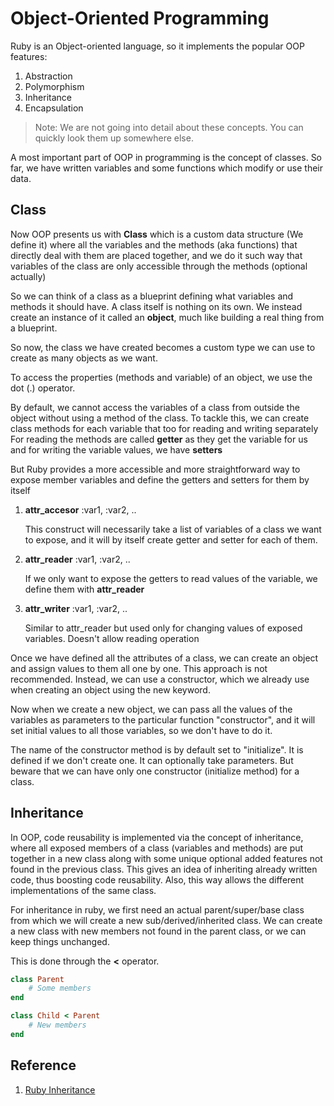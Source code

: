 # Object-Oriented Programming

Ruby is an Object-oriented language, so it implements the popular OOP features:

1. Abstraction
2. Polymorphism
3. Inheritance
4. Encapsulation

> Note: We are not going into detail about these concepts. You can quickly look them up somewhere else.

A most important part of OOP in programming is the concept of classes. So far, we have written variables and some functions which modify or use their data.

## Class

Now OOP presents us with **Class** which is a custom data structure (We define it) where all the variables and the methods (aka functions) that directly deal with them are placed together, and we do it such way that variables of the class are only accessible through the methods (optional actually)

So we can think of a class as a blueprint defining what variables and methods it should have. A class itself is nothing on its own. We instead create an instance of it called an **object**, much like building a real thing from a blueprint.

So now, the class we have created becomes a custom type we can use to create as many objects as we want.

To access the properties (methods and variable) of an object, we use the dot (.) operator.

By default, we cannot access the variables of a class from outside the object without using a method of the class. To tackle this, we can create class methods for each variable that too for reading and writing separately
For reading the methods are called **getter** as they get the variable for us and for writing the variable values, we have **setters**

But Ruby provides a more accessible and more straightforward way to expose member variables and define the getters and setters for them by itself

1. **attr_accesor** :var1, :var2, ..

   This construct will necessarily take a list of variables of a class we want to expose, and it will by itself create getter and setter for each of them.

2. **attr_reader** :var1, :var2, ..

   If we only want to expose the getters to read values of the variable, we define them with **attr_reader**

3. **attr_writer** :var1, :var2, ..

   Similar to attr_reader but used only for changing values of exposed variables. Doesn't allow reading operation

Once we have defined all the attributes of a class, we can create an object and assign values to them all one by one. This approach is not recommended. Instead, we can use a constructor, which we already use when creating an object using the new keyword.

Now when we create a new object, we can pass all the values of the variables as parameters to the particular function "constructor", and it will set initial values to all those variables, so we don't have to do it.

The name of the constructor method is by default set to "initialize". It is defined if we don't create one. It can optionally take parameters. But beware that we can have only one constructor (initialize method) for a class.

## Inheritance

In OOP, code reusability is implemented via the concept of inheritance, where all exposed members of a class (variables and methods) are put together in a new class along with some unique optional added features not found in the previous class. This gives an idea of inheriting already written code, thus boosting code reusability. Also, this way allows the different implementations of the same class.

For inheritance in ruby, we first need an actual parent/super/base class from which we will create a new sub/derived/inherited class. We can create a new class with new members not found in the parent class, or we can keep things unchanged.

This is done through the **<** operator.

```rb
class Parent
    # Some members
end

class Child < Parent
    # New members
end
```

## Reference

1. [Ruby Inheritance](http://rubylearning.com/satishtalim/ruby_inheritance.html)
